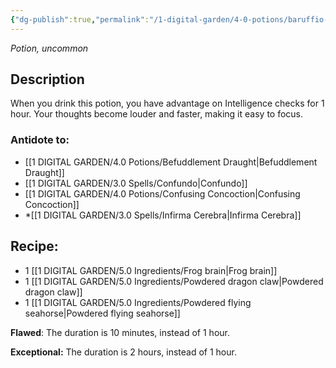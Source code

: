 ```yaml
---
{"dg-publish":true,"permalink":"/1-digital-garden/4-0-potions/baruffio-s-brain-elixir/","tags":["potion","extracurricular","uncommon"]}
---
```


*Potion, uncommon* 

## Description

When you drink this potion, you have advantage on Intelligence checks for 1 hour. Your thoughts become louder and faster, making it easy to focus.

### Antidote to: 
- [[1 DIGITAL GARDEN/4.0 Potions/Befuddlement Draught\|Befuddlement Draught]]
- [[1 DIGITAL GARDEN/3.0 Spells/Confundo\|Confundo]]
- [[1 DIGITAL GARDEN/4.0 Potions/Confusing Concoction\|Confusing Concoction]]
- *[[1 DIGITAL GARDEN/3.0 Spells/Infirma Cerebra\|Infirma Cerebra]]

## Recipe:

- 1 [[1 DIGITAL GARDEN/5.0 Ingredients/Frog brain\|Frog brain]]
- 1 [[1 DIGITAL GARDEN/5.0 Ingredients/Powdered dragon claw\|Powdered dragon claw]]
- 1 [[1 DIGITAL GARDEN/5.0 Ingredients/Powdered flying seahorse\|Powdered flying seahorse]]

**Flawed**:
The duration is 10 minutes, instead of 1 hour.

**Exceptional:** 
The duration is 2 hours, instead of 1 hour.
